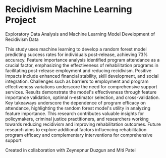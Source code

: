 # Recidivism Machine Learning Project
Exploratory Data Analysis and Machine Learning Model Development of Recidivism Data

This study uses machine learning to develop a random forest model predicting success rates for individuals post-release, achieving 73% accuracy. Feature importance analysis identified program attendance as a crucial factor, emphasizing the effectiveness of rehabilitation programs in facilitating post-release employment and reducing recidivism. Positive impacts include enhanced financial stability, skill development, and social integration. Challenges such as barriers to employment and program effectiveness variations underscore the need for comprehensive support services.
Results demonstrate the model's effectiveness through feature importance validation, optimal n-estimator selection, and cross-validation. Key takeaways underscore the dependence of program efficacy on attendance, highlighting the random forest model's utility in analyzing feature importance. This research contributes valuable insights for policymakers, criminal justice practitioners, and researchers working towards reducing recidivism and improving rehabilitation outcomes. Future research aims to explore additional factors influencing rehabilitation program efficacy and complementary interventions for comprehensive support

Created in collaboration with Zeynepnur Duzgun and Miti Patel

